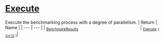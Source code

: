 # [Execute](./VerifierBenchmark-100663385.md)

Execute the benchmarking process with a degree of parallelism.
| Return | Name | 
| --- | --- | 
| <sub>[BenchmarkResults](./../BenchmarkResults.md)</sub><img width=200/>| <sub>[Execute](./VerifierBenchmark-100663385.md) ( [`Int32`](https://docs.microsoft.com/en-us/dotnet/api/System.Int32) )</sub>| <br>


